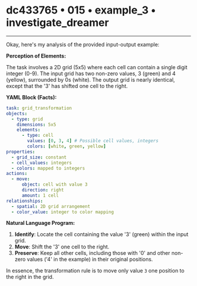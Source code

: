 # dc433765 • 015 • example_3 • investigate_dreamer

---
Okay, here's my analysis of the provided input-output example:

**Perception of Elements:**

The task involves a 2D grid (5x5) where each cell can contain a single digit integer (0-9). The input grid has two non-zero values, 3 (green) and 4 (yellow), surrounded by 0s (white). The output grid is nearly identical, except that the '3' has shifted one cell to the right.

**YAML Block (Facts):**



```yaml
task: grid_transformation
objects:
  - type: grid
    dimensions: 5x5
    elements:
      - type: cell
        values: [0, 3, 4] # Possible cell values, integers
        colors: [white, green, yellow]
properties:
  - grid_size: constant
  - cell_values: integers
  - colors: mapped to integers
actions:
  - move:
      object: cell with value 3
      direction: right
      amount: 1 cell
relationships:
  - spatial: 2D grid arrangement
  - color_value: integer to color mapping
```



**Natural Language Program:**

1.  **Identify**: Locate the cell containing the value '3' (green) within the input grid.
2.  **Move**: Shift the '3' one cell to the right.
3.  **Preserve**: Keep all other cells, including those with '0' and other non-zero values ('4' in the example) in their original positions.

In essence, the transformation rule is to move only value `3` one position to the right in the grid.

